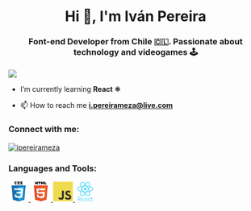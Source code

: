 <h1 align="center">Hi 👋, I'm Iván Pereira</h1>
<h3 align="center">Font-end Developer from Chile 🇨🇱. Passionate about technology and videogames 🕹️</h3>

<img align="center" src="https://i.pinimg.com/originals/e4/26/70/e426702edf874b181aced1e2fa5c6cde.gif">

- I’m currently learning **React ⚛️**

- 📫 How to reach me **i.pereirameza@live.com**

<h3 align="left">Connect with me:</h3>
<p align="left">
<a href="https://linkedin.com/in/ipereirameza" target="blank"><img align="center" src="https://raw.githubusercontent.com/rahuldkjain/github-profile-readme-generator/master/src/images/icons/Social/linked-in-alt.svg" alt="ipereirameza" height="30" width="40" /></a>
</p>

<h3 align="left">Languages and Tools:</h3>
<p align="left"> <a href="https://www.w3schools.com/css/" target="_blank" rel="noreferrer"> <img src="https://raw.githubusercontent.com/devicons/devicon/master/icons/css3/css3-original-wordmark.svg" alt="css3" width="40" height="40"/> </a> <a href="https://www.w3.org/html/" target="_blank" rel="noreferrer"> <img src="https://raw.githubusercontent.com/devicons/devicon/master/icons/html5/html5-original-wordmark.svg" alt="html5" width="40" height="40"/> </a> <a href="https://developer.mozilla.org/en-US/docs/Web/JavaScript" target="_blank" rel="noreferrer"> <img src="https://raw.githubusercontent.com/devicons/devicon/master/icons/javascript/javascript-original.svg" alt="javascript" width="40" height="40"/> </a> <a href="https://reactjs.org/" target="_blank" rel="noreferrer"> <img src="https://raw.githubusercontent.com/devicons/devicon/master/icons/react/react-original-wordmark.svg" alt="react" width="40" height="40"/> </a> </p>

